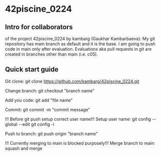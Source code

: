 # 42piscine_0224

Intro for collaborators 
-----------------------
of the project 42piscine_0224 by kambarg (Gaukhar Kambarbaeva):
My git repository has main branch as default and 
it is the base. I am going to push code in main 
only after evaluation. Evaluations aka pull requests 
in git are created in branches other than main (i.e. c05).

Quick start guide
-----------------

Git clone:
git clone https://github.com/kambarg/42piscine_0224.git

Change branch:
git checkout "branch name"

Add you code:
git add "file name"

Commit: 
git commit -m "commit message"

!!! Before git push setup correct user name!!!
Setup user name:
git config --global --edit
git config -l

Push to branch:
git push origin "branch name"

!!! Currently merging to main is blocked purposely!!!
Merge branch to main:
squash and merge

